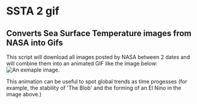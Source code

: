 SSTA 2 gif
==========

Converts Sea Surface Temperature images from NASA into Gifs
-----------------------------------------------------------

This script will download all images posted by NASA between 2 dates and will combine them into an animated GIF like the image below:
![An exmaple image.](https://github.com/greg162/ssta2gif/blob/master/ssta-animation.gif "Logo Title Text 1")

This animation can be useful to spot global trends as time progesses (for example, the stability of 'The Blob' and the forming of an El Nino in the image above.)
